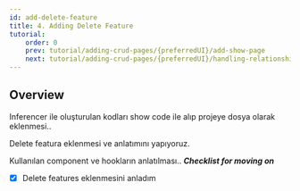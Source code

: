 ```yaml
---
id: add-delete-feature
title: 4. Adding Delete Feature
tutorial:
    order: 0
    prev: tutorial/adding-crud-pages/{preferredUI}/add-show-page
    next: tutorial/adding-crud-pages/{preferredUI}/handling-relationships
---
```


## Overview

Inferencer ile oluşturulan kodları show code ile alıp projeye dosya olarak eklenmesi..

Delete featura eklenmesi ve anlatımını yapıyoruz.

    
Kullanılan component ve hookların anlatılması..
***Checklist for moving on***
- [x] Delete features eklenmesini  anladım